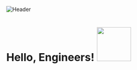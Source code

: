 ![Header](https://i.ibb.co/tzkgYGL/logo.png "Header")
# Hello, Engineers! <img src="https://c.tenor.com/DDePA9puJ18AAAAC/love-wide.gif" style="width:90px">
